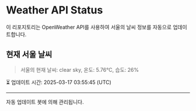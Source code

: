 
# Weather API Status

이 리포지토리는 OpenWeather API를 사용하여 서울의 날씨 정보를 자동으로 업데이트합니다.

## 현재 서울 날씨
> 서울의 현재 날씨: clear sky, 온도: 5.76°C, 습도: 26%

⏳ 업데이트 시간: 2025-03-17 03:55:45 (UTC)

---
자동 업데이트 봇에 의해 관리됩니다.

